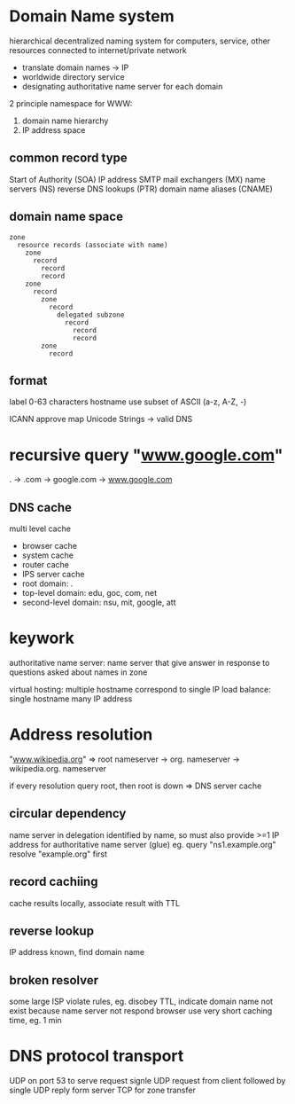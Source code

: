 # Domain Name system
hierarchical decentralized naming system for computers, service, other resources connected to internet/private network
- translate domain names -> IP
- worldwide directory service
- designating authoritative name server for each domain

2 principle namespace for WWW:
1. domain name hierarchy
2. IP address space

## common record type 
Start of Authority (SOA)
IP address
SMTP mail exchangers (MX)
name servers (NS)
reverse DNS lookups (PTR)
domain name aliases (CNAME)

## domain name space
```
zone
  resource records (associate with name)
    zone
      record
        record
        record
    zone
      record
        zone
          record
            delegated subzone
              record
                record
                record
        zone
          record
```

## format
label 0-63 characters
hostname use subset of ASCII (a-z, A-Z, -)

ICANN approve map Unicode Strings -> valid DNS 


# recursive query "www.google.com"
. -> .com -> google.com -> www.google.com

## DNS cache
multi level cache
- browser cache
- system cache
- router cache
- IPS server cache
- root domain: .
- top-level domain: edu, goc, com, net
- second-level domain: nsu, mit, google, att

# keywork
authoritative name server: name server that give answer in response to questions asked about names in zone

virtual hosting: multiple hostname correspond to single IP
load balance: single hostname many IP address


# Address resolution
"www.wikipedia.org"
=> root nameserver -> org. nameserver -> wikipedia.org. nameserver

if every resolution query root, then root is down
=> DNS server cache

## circular dependency
name server in delegation identified by name, so must also provide >=1 IP address for authoritative name server (glue)
eg. query "ns1.example.org" resolve "example.org" first

## record cachiing
cache results locally, associate result with TTL

## reverse lookup
IP address known, find domain name

## broken resolver
some large ISP violate rules, eg. disobey TTL, indicate domain name not exist because name server not respond
browser use very short caching time, eg. 1 min


# DNS protocol transport
UDP on port 53 to serve request
signle UDP request from client followed by single UDP reply form server
TCP for zone transfer

































